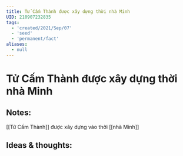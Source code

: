 ```yaml
---
title: Tử Cấm Thành được xây dựng thời nhà Minh
UID: 210907232835
tags:
  - 'created/2021/Sep/07'
  - 'seed'
  - 'permanent/fact'
aliases:
  - null
---
```

# Tử Cấm Thành được xây dựng thời nhà Minh

## Notes:
[[Tử Cấm Thành]] được xây dựng vào thời [[nhà Minh]]

## Ideas & thoughts:
